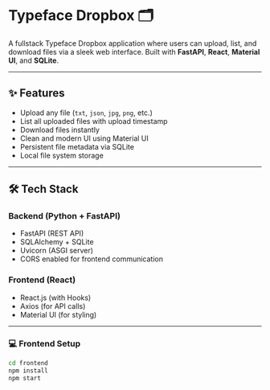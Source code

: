 # Typeface Dropbox 🗂️

A fullstack Typeface Dropbox application where users can upload, list, and download files via a sleek web interface. Built with **FastAPI**, **React**, **Material UI**, and **SQLite**.

---

## ✨ Features

- Upload any file (`txt`, `json`, `jpg`, `png`, etc.)
- List all uploaded files with upload timestamp
- Download files instantly
- Clean and modern UI using Material UI
- Persistent file metadata via SQLite
- Local file system storage

---

## 🛠 Tech Stack

### Backend (Python + FastAPI)
- FastAPI (REST API)
- SQLAlchemy + SQLite
- Uvicorn (ASGI server)
- CORS enabled for frontend communication

### Frontend (React)
- React.js (with Hooks)
- Axios (for API calls)
- Material UI (for styling)

---

### 💻 Frontend Setup
```bash
cd frontend
npm install
npm start
